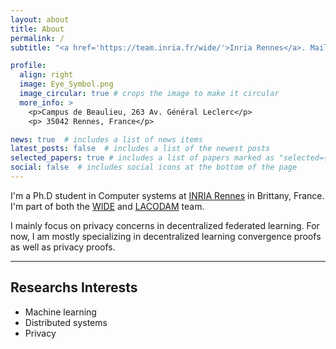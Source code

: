 ```yaml
---
layout: about
title: About
permalink: /
subtitle: "<a href='https://team.inria.fr/wide/'>Inria Rennes</a>. Mail me at: [firstname].[lastname]@inria.fr"

profile:
  align: right
  image: Eye_Symbol.png
  image_circular: true # crops the image to make it circular
  more_info: >
    <p>Campus de Beaulieu, 263 Av. Général Leclerc</p>
    <p> 35042 Rennes, France</p>

news: true  # includes a list of news items
latest_posts: false  # includes a list of the newest posts
selected_papers: true # includes a list of papers marked as "selected={true}"
social: false  # includes social icons at the bottom of the page
---
```


I'm a Ph.D student in Computer systems at [INRIA Rennes](https://team.inria.fr/wide/) in Brittany, France. 
I'm part of both the [WIDE](https://team.inria.fr/wide/) and [LACODAM](https://team.inria.fr/lacodam/) team.

I mainly focus on privacy concerns in decentralized federated learning. 
For now, I am mostly specializing in decentralized learning convergence proofs as well as privacy proofs.

---
## Researchs Interests
* Machine learning
* Distributed systems
* Privacy


<!-- Write your biography here. Tell the world about yourself. Link to your favorite [subreddit](http://reddit.com). You can put a picture in, too. The code is already in, just name your picture `prof_pic.jpg` and put it in the `img/` folder.

Put your address / P.O. box / other info right below your picture. You can also disable any of these elements by editing `profile` property of the YAML header of your `_pages/about.md`. Edit `_bibliography/papers.bib` and Jekyll will render your [publications page](/al-folio/publications/) automatically.

Link to your social media connections, too. This theme is set up to use [Font Awesome icons](http://fortawesome.github.io/Font-Awesome/) and [Academicons](https://jpswalsh.github.io/academicons/), like the ones below. Add your Facebook, Twitter, LinkedIn, Google Scholar, or just disable all of them. -->